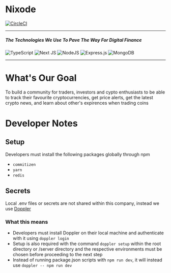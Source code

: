 # Nixode
[![CircleCI](https://circleci.com/gh/NixodeCrypto/nixodeWebsite.svg?style=svg&circle-token=51db2999a5b98ac793e651fed7cb1efc06a28102)](https://www.nixode.com)

<hr />

##### The Technologies We Use To Pave The Way For Digital Finance

![TypeScript](https://img.shields.io/badge/typescript-%23007ACC.svg?style=for-the-badge&logo=typescript&logoColor=white) ![Next JS](https://img.shields.io/badge/Next-black?style=for-the-badge&logo=next.js&logoColor=white) ![NodeJS](https://img.shields.io/badge/node.js-6DA55F?style=for-the-badge&logo=node.js&logoColor=white) ![Express.js](https://img.shields.io/badge/express.js-%23404d59.svg?style=for-the-badge&logo=express&logoColor=%2361DAFB) ![MongoDB](https://img.shields.io/badge/MongoDB-%234ea94b.svg?style=for-the-badge&logo=mongodb&logoColor=white)

<hr />

# What's Our Goal
To build a community for traders, investors and cypto enthusiasts to be able to track their favourite cryptocurrencies, get price alerts, get the latest crypto news, and learn about other's expirences when trading coins

# Developer Notes

## Setup
Developers must install the following packages globally through npm
- ```commitizen```
- ```yarn```
- ```redis```

## Secrets
Local .env files or secrets are not shared within this company, instead we use [Doppler](https://www.doppler.com/)

### What this means
- Developers must install Doppler on their local machine and authenticate with it using ```doppler login```
- Setup is also required with the command ```doppler setup``` within the root directory or /server directory and the respective environments must be chosen before proceeding to the next step
- Instead of running package.json scripts with ```npm run dev```, it will instead use ```doppler -- npm run dev```
